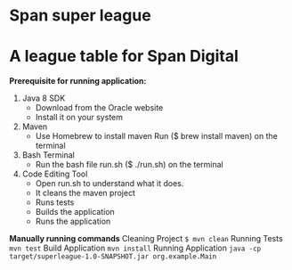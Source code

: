 # Span super league

<h1>A league table for Span Digital</h1>

**Prerequisite for running application:**
1. Java 8 SDK
    - Download from the Oracle website
    - Install it on your system
2. Maven
    - Use Homebrew to install maven 
    Run ($ brew install maven) on the terminal
3. Bash Terminal
   - Run the bash file run.sh
   ($ ./run.sh) on the terminal
4. Code Editing Tool
   - Open run.sh to understand what it does.
   - It cleans the maven project
   - Runs tests
   - Builds the application
   - Runs the application

**Manually running commands**
Cleaning Project
```$ mvn clean```
Running Tests
```mvn test```
Build Application
```mvn install```
Running Application
```java -cp target/superleague-1.0-SNAPSHOT.jar org.example.Main```
